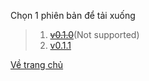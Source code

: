 Chọn 1 phiên bản để tải xuống

> 1. ~~[v0.1.0](https://github.com/HuyMaster/ModpackUpdater/releases/tag/v0.1.0)~~(Not supported)
> 2. [v0.1.1](https://github.com/HuyMaster/ModpackUpdater/releases/tag/v0.1.1)


[Về trang chủ](https://HuyMaster.github.io)
